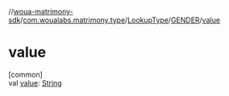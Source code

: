 //[woua-matrimony-sdk](../../../../index.md)/[com.woualabs.matrimony.type](../../index.md)/[LookupType](../index.md)/[GENDER](index.md)/[value](value.md)

# value

[common]\
val [value](value.md): [String](https://kotlinlang.org/api/latest/jvm/stdlib/kotlin/-string/index.html)

